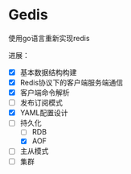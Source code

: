 # Gedis
使用go语言重新实现redis

进展：
- [x]  基本数据结构构建
- [x]  Redis协议下的客户端服务端通信
- [x]  客户端命令解析
- [ ]  发布订阅模式
- [x]  YAML配置设计
- [ ]  持久化
    - [ ]  RDB
    - [x]  AOF
- [ ]  主从模式
- [ ]  集群